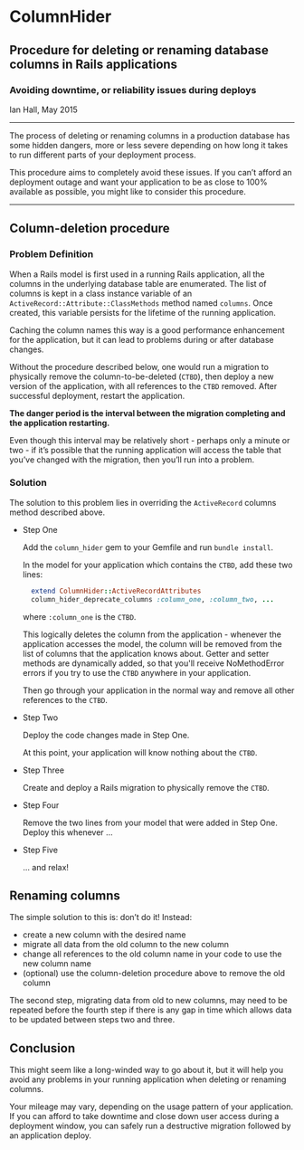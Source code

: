 # ColumnHider

## Procedure for deleting or renaming database columns in Rails applications

### Avoiding downtime, or reliability issues during deploys

Ian Hall, May 2015

___

The process of deleting or renaming columns in a production database has some hidden dangers, more or less severe depending on how long it takes to run different parts of your deployment process.

This procedure aims to completely avoid these issues. If you can’t afford an deployment outage and want your application to be as close to 100% available as possible, you might like to consider this procedure.

___

## Column-deletion procedure
### Problem Definition

When a Rails model is first used in a running Rails application, all the columns in the underlying database table are enumerated. The list of columns is kept in a class instance variable of an <code>ActiveRecord::Attribute::ClassMethods</code> method named `columns`.  Once created, this variable persists for the lifetime of the running application.

Caching the column names this way is a good performance enhancement for the application, but it can lead to problems during or after database changes.

Without the procedure described below, one would run a migration to physically remove the column-to-be-deleted (`CTBD`), then deploy a new version of the application, with all references to the `CTBD` removed. After successful deployment, restart the application.

<b>The danger period is the interval between the migration completing and the application restarting.</b>

Even though this interval may be relatively short - perhaps only a minute or two - if it’s possible that the running application will access the table that you’ve changed with the migration, then you’ll run into a problem.

### Solution

The solution to this problem lies in overriding the `ActiveRecord` columns method described above.

* Step One

  Add the `column_hider` gem to your Gemfile and run `bundle install`.

  In the model for your application which contains the `CTBD`, add these two lines:

  ```ruby  
    extend ColumnHider::ActiveRecordAttributes   
    column_hider_deprecate_columns :column_one, :column_two, ...
  ```   

  where `:column_one` is the `CTBD`.

  This logically deletes the column from the application - whenever the application accesses the model, the column will be removed from the list of columns that the application knows about. Getter and setter methods are dynamically added, so that you'll receive NoMethodError errors if you try to use the `CTBD` anywhere in your application.   

  Then go through your application in the normal way and remove all other references to the `CTBD`.

* Step Two
 
  Deploy the code changes made in Step One.

  At this point, your application will know nothing about the `CTBD`.

* Step Three
 
  Create and deploy a Rails migration to physically remove the `CTBD`.

* Step Four

  Remove the two lines from your model that were added in Step One. Deploy this whenever …

* Step Five
 
  … and relax!

## Renaming columns

The simple solution to this is: don’t do it! Instead:

* create a new column with the desired name
* migrate all data from the old column to the new column
* change all references to the old column name in your code to use the new column name
* (optional) use the column-deletion procedure above to remove the old column

The second step, migrating data from old to new columns, may need to be repeated before the fourth step if there is any gap in time which allows data to be updated between steps two and three.

## Conclusion

This might seem like a long-winded way to go about it, but it will help you avoid any problems in your running application when deleting or renaming columns.

Your mileage may vary, depending on the usage pattern of your application. If you can afford to take downtime and close down user access during a deployment window, you can safely run a destructive migration followed by an application deploy.
